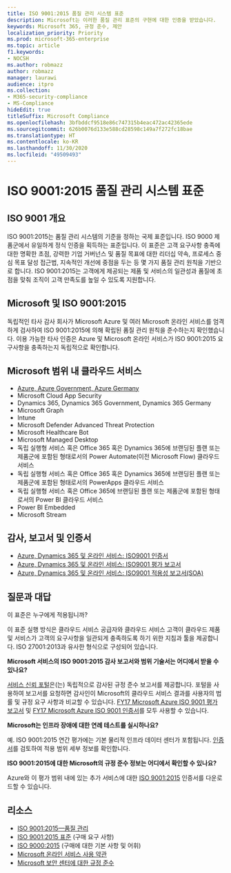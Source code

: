 ```yaml
---
title: ISO 9001:2015 품질 관리 시스템 표준
description: Microsoft는 이러한 품질 관리 표준의 구현에 대한 인증을 받았습니다.
keywords: Microsoft 365, 규정 준수, 제안
localization_priority: Priority
ms.prod: microsoft-365-enterprise
ms.topic: article
f1.keywords:
- NOCSH
ms.author: robmazz
author: robmazz
manager: laurawi
audience: itpro
ms.collection:
- M365-security-compliance
- MS-Compliance
hideEdit: true
titleSuffix: Microsoft Compliance
ms.openlocfilehash: 3bfbddcf9518e86c747315b4eac472ac42365ede
ms.sourcegitcommit: 626b0076d133e588cd28598c149a7f272fc18bae
ms.translationtype: HT
ms.contentlocale: ko-KR
ms.lasthandoff: 11/30/2020
ms.locfileid: "49509493"
---
```

# <a name="iso-90012015-quality-management-systems-standards"></a>ISO 9001:2015 품질 관리 시스템 표준

## <a name="iso-9001-overview"></a>ISO 9001 개요

ISO 9001:2015는 품질 관리 시스템의 기준을 정하는 국제 표준입니다. ISO 9000 제품군에서 유일하게 정식 인증을 획득하는 표준입니다. 이 표준은 고객 요구사항 충족에 대한 명확한 초점, 강력한 기업 거버넌스 및 품질 목표에 대한 리더십 약속, 프로세스 중심 목표 달성 접근법, 지속적인 개선에 중점을 두는 등 몇 가지 품질 관리 원칙을 기반으로 합니다. ISO 9001:2015는 고객에게 제공되는 제품 및 서비스의 일관성과 품질에 초점을 맞춰 조직이 고객 만족도를 높일 수 있도록 지원합니다.

## <a name="microsoft-and-iso-90012015"></a>Microsoft 및 ISO 9001:2015

독립적인 타사 감사 회사가 Microsoft Azure 및 여러 Microsoft 온라인 서비스를 엄격하게 검사하여 ISO 9001:2015에 의해 확립된 품질 관리 원칙을 준수하는지 확인했습니다. 이용 가능한 타사 인증은 Azure 및 Microsoft 온라인 서비스가 ISO 9001:2015 요구사항을 충족하는지 독립적으로 확인합니다.

## <a name="microsoft-in-scope-cloud-services"></a>Microsoft 범위 내 클라우드 서비스

- [Azure, Azure Government, Azure Germany](https://aka.ms/AzureCompliance)
- Microsoft Cloud App Security
- Dynamics 365, Dynamics 365 Government, Dynamics 365 Germany
- Microsoft Graph
- Intune
- Microsoft Defender Advanced Threat Protection
- Microsoft Healthcare Bot
- Microsoft Managed Desktop
- 독립 실행형 서비스 혹은 Office 365 혹은 Dynamics 365에 브랜딩된 플랜 또는 제품군에 포함된 형태로서의 Power Automate(이전 Microsoft Flow) 클라우드 서비스
- 독립 실행형 서비스 혹은 Office 365 혹은 Dynamics 365에 브랜딩된 플랜 또는 제품군에 포함된 형태로서의 PowerApps 클라우드 서비스
- 독립 실행형 서비스 혹은 Office 365에 브랜딩된 플랜 또는 제품군에 포함된 형태로서의 Power BI 클라우드 서비스
- Power BI Embedded
- Microsoft Stream

## <a name="audits-reports-and-certificates"></a>감사, 보고서 및 인증서

- [Azure, Dynamics 365 및 온라인 서비스: ISO9001 인증서](https://aka.ms/azureiso9001cert)
- [Azure, Dynamics 365 및 온라인 서비스: ISO9001 평가 보고서](https://aka.ms/azureiso9001report)
- [Azure, Dynamics 365 및 온라인 서비스: ISO9001 적용성 보고서(SOA)](https://aka.ms/azureiso9001soa)

## <a name="frequently-asked-questions"></a>질문과 대답

이 표준은 누구에게 적용됩니까?

이 표준 실행 방식은 클라우드 서비스 공급자와 클라우드 서비스 고객이 클라우드 제품 및 서비스가 고객의 요구사항을 일관되게 충족하도록 하기 위한 지침과 툴을 제공합니다. ISO 27001:2013과 유사한 형식으로 구성되어 있습니다.

**Microsoft 서비스의 ISO 9001:2015 감사 보고서와 범위 기술서는 어디에서 받을 수 있나요?**

[서비스 신뢰 포털](https://docs.microsoft.com/microsoft-365/compliance/get-started-with-service-trust-portal)은(는) 독립적으로 감사된 규정 준수 보고서를 제공합니다. 포털을 사용하여 보고서를 요청하면 감사인이 Microsoft의 클라우드 서비스 결과를 사용자의 법률 및 규정 요구 사항과 비교할 수 있습니다. [FY17 Microsoft Azure ISO 9001 평가 보고서](https://www.microsoft.com/?ref=aka) 및 [FY17 Microsoft Azure ISO 9001 인증서](https://www.microsoft.com/?ref=aka)를 모두 사용할 수 있습니다.

**Microsoft는 인프라 장애에 대한 연례 테스트를 실시하나요?**

예. ISO 9001:2015 연간 평가에는 기본 물리적 인프라 데이터 센터가 포함됩니다. [인증서](https://www.microsoft.com/?ref=aka)를 검토하여 적용 범위 세부 정보를 확인합니다.

**ISO 9001:2015에 대한 Microsoft의 규정 준수 정보는 어디에서 확인할 수 있나요?**

Azure와 이 평가 범위 내에 있는 추가 서비스에 대한 [ISO 9001:2015](https://www.microsoft.com/?ref=aka) 인증서를 다운로드할 수 있습니다.

## <a name="resources"></a>리소스

- [ISO 9001:2015—품질 관리](https://www.iso.org/iso-9001-quality-management.html)
- [ISO 9001:2015 표준](https://www.iso.org/standard/62085.html) (구매 요구 사항)
- [ISO 9000:2015](https://www.iso.org/standard/45481.html) (구매에 대한 기본 사항 및 어휘)
- [Microsoft 온라인 서비스 사용 약관](https://aka.ms/Online-Services-Terms)
- [Microsoft 보안 센터에 대한 규정 준수](https://www.microsoft.com/trust-center/compliance/compliance-overview)
